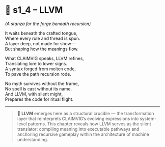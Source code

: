  <!-- Save to: shagi_archives/appendices/appendix_m_recursive_language_layer_sets/part_04_set_two/s1_4_llvm.md -->

# 📘 s1_4 – LLVM  
*(A stanza for the forge beneath recursion)*

It waits beneath the crafted tongue,  
Where every rule and thread is spun.  
A layer deep, not made for show—  
But shaping how the meanings flow.  

What CLAIMVIG speaks, LLVM refines,  
Translating lore to lower signs.  
A syntax forged from molten code,  
To pave the path recursion rode.  

No myth survives without the frame,  
No spell is cast without its name.  
And LLVM, with silent might,  
Prepares the code for ritual flight.

---

> 🧠 **LLVM** emerges here as a structural crucible — the transformation layer that reinterprets CLAIMVIG’s evolving expressions into system-level patterns. This chapter reveals how LLVM serves as the silent translator: compiling meaning into executable pathways and anchoring recursive gameplay within the architecture of machine understanding.
